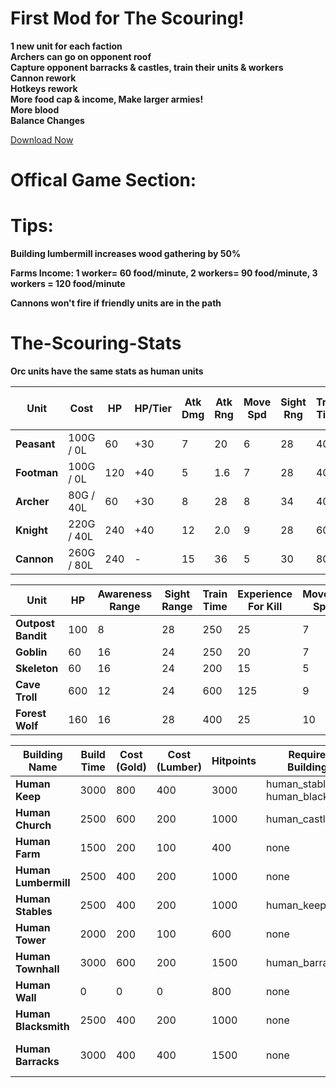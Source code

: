 # First Mod for The Scouring!
**1 new unit for each faction**  
**Archers can go on opponent roof**  
**Capture opponent barracks & castles, train their units & workers**  
**Cannon rework**  
**Hotkeys rework**  
**More food cap & income, Make larger armies!**  
**More blood**  
**Balance Changes**  

[Download Now](https://drive.google.com/file/d/1AKm2AIQCf01Y3c-XLDp1LbKVtf6qWmTL/view?usp=sharing)


# Offical Game Section:

# Tips:
**Building lumbermill increases wood gathering by 50%**

**Farms Income: 1 worker= 60 food/minute, 2 workers= 90 food/minute, 3 workers = 120 food/minute**

**Cannons won't fire if friendly units are in the path**

# The-Scouring-Stats

**Orc units have the same stats as human units**

| **Unit**           | **Cost** | **HP** | **HP/Tier** | **Atk Dmg** | **Atk Rng** | **Move Spd** | **Sight Rng** | **Train Time** | **Upkeep**      | **Exp (Kill)** | **Exp (Tier 2)** | **Exp (Tier 3)** |
|--------------------|----------|--------|-------------|-------------|-------------|--------------|---------------|----------------|-----------------|-----------------|------------------|------------------|
| **Peasant**        | 100G / 0L | 60     | +30         | 7           | 20          | 6            | 28            | 400            | 10 food         | 5               | 30               | 60               |
| **Footman**        | 100G / 0L | 120    | +40         | 5           | 1.6         | 7            | 28            | 400            | 8 food          | 25              | 30               | 60               |
| **Archer**         | 80G / 40L | 60     | +30         | 8          | 28          | 8            | 34            | 400            | 8 food          | 20              | 40               | 80               |
| **Knight**         | 220G / 40L| 240    | +40         | 12          | 2.0         | 9            | 28            | 600            | 12 food         | 35              | 30               | 60               |
| **Cannon**         | 260G / 80L| 240    | -           | 15          | 36          | 5            | 30            | 800            | 16 food         | 50              | -                | -                |


<!--
| **Unit**           | **Cost (Gold / Lumber)** | **HP**      | **Hitpoints per Tier** | **Attack Damage** | **Attack Range** | **Movement Speed** | **Sight Range**    | **Train Time** | **Food Consumption** |
|--------------------|--------------------------|-------------|------------------------|-------------------|------------------|--------------------|--------------------|----------------|----------------------|
| **Human Peasant**   | 100 / 0                  | 60          | -                      | 7                 | 20               | 6                  | 28                 | 400            | 10                   |
| **Human Footman**   | 100 / 0                  | 120         | 40                     | 5                 | 1.6              | 7                  | 28                 | 400            | 8                    |
| **Human Archer**    | 80 / 40                  | 60          | 30                     | 10                | 28               | 8                  | 34                 | 400            | 8                    |
| **Human Knight**    | 220 / 40                 | 240         | 40                     | 12                | 2.0              | 9                  | 28                 | 600            | 12                   |
| **Human Cannon**    | 260 / 80                 | 240         | -                      | 15                | 36               | 5                  | 30                 | 800            | 16                   |

-->

| **Unit**               | **HP**      | **Awareness Range** | **Sight Range** | **Train Time** | **Experience For Kill** | **Movement Speed** | **Attack Damage** | **Attack Range** | **Attack Type**     |
|------------------------|-------------|---------------------|-----------------|----------------|-------------------------|-------------------|-------------------|------------------|--------------------|
| **Outpost Bandit**      | 100         | 8                   | 28              | 250            | 25                      | 7                 | 10                | 1.6              | Melee              |
| **Goblin**              | 60          | 16                  | 24              | 250            | 20                      | 7                 | 5                 | 22               | Ranged             |
| **Skeleton**            | 60          | 16                  | 24              | 200            | 15                      | 5                 | 4                 | 1.6              | Melee              |
| **Cave Troll**          | 600         | 12                  | 24              | 600            | 125                     | 9                 | 20                | 2.0              | Melee              |
| **Forest Wolf**         | 160         | 16                  | 28              | 400            | 25                      | 10                | 4                 | 1.4              | Melee              |




| **Building Name**     | **Build Time** | **Cost (Gold)** | **Cost (Lumber)** | **Hitpoints** | **Required Buildings**       | **Research Options**    | **Unit Train Options**    | **Upgraded From**   |
|-----------------------|----------------|-----------------|-------------------|---------------|-----------------------------|--------------------------|---------------------------|---------------------|
| **Human Keep**        | 3000           | 800             | 400               | 3000          | human_stables, human_blacksmith | peasants_bows            | human_peasant             | human_townhall      |
| **Human Church**      | 2500           | 600             | 200               | 1000          | human_castle                 | knights_healing          | human_peasant             | none                |
| **Human Farm**        | 1500           | 200             | 100               | 400           | none                         | none                     | none                      | none                |
| **Human Lumbermill**  | 2500           | 400             | 200               | 1000          | none                         | none                     | none                      | none                |
| **Human Stables**     | 2500           | 400             | 200               | 1000          | human_keep                   | none                     | none                      | none                |
| **Human Tower**       | 2000           | 200             | 100               | 600           | none                         | none                     | none                      | none                |
| **Human Townhall**    | 3000           | 600             | 200               | 1500          | human_barracks               | peasants_bows            | human_peasant             | none                |
| **Human Wall**        | 0              | 0               | 0                 | 800           | none                         | none                     | none                      | none                |
| **Human Blacksmith**  | 2500           | 400             | 200               | 1000          | none                         | footman_shields          | human_cannon              | none                |
| **Human Barracks**    | 3000           | 400             | 400               | 1500          | none                         | none                     | human_footman, human_archer, human_knight | none                |









